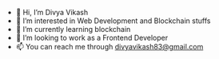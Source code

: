 - 👋 Hi, I’m Divya Vikash
- 👀 I’m interested in Web Development and Blockchain stuffs
- 🌱 I’m currently learning blockchain
- 💞️ I’m looking to work as a Frontend Developer
- 📫 You can reach me through divyavikash83@gmail.com

<!---
div-vik/div-vik is a ✨ special ✨ repository because its `README.md` (this file) appears on your GitHub profile.
You can click the Preview link to take a look at your changes.
--->
